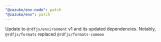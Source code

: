 ```yaml
---
"@zazuko/env-node": patch
"@zazuko/env": patch
---
```


Update to `@rdfjs/environment` v1 and its updated dependencies. Notably, `@rdfjs/formats` replaced `@rdfjs/formats-common`
